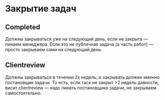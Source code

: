 # Закрытие задач

## Completed
Должны закрываться уже на следующий день, если не закрыта — пинаем менеджера.
Если это не публичная задача (а часть работ) — просто закрываем сами на следующий день.

## Clientreview
Должны закрываться в течении 2х недель, и закрывать должен именно постановщик задачи. То есть, если таск не закрыт >2 недель давности, висит clientreview — надо пинать постановщика задачи, не закрываем самостоятельно.

